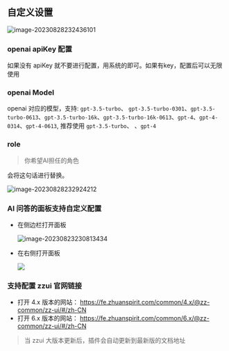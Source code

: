 ## 自定义设置

![image-20230828232436101](https://qn.huat.xyz/mac/202308282324182.png)



### openai apiKey 配置

如果没有 apiKey 就不要进行配置，用系统的即可。如果有key，配置后可以无限使用



### openai Model

openai 对应的模型，支持: `gpt-3.5-turbo`、 `gpt-3.5-turbo-0301`、`gpt-3.5-turbo-0613`、`gpt-3.5-turbo-16k`、`gpt-3.5-turbo-16k-0613`、`gpt-4`、`gpt-4-0314`、`gpt-4-0613`,  推荐使用 `gpt-3.5-turbo`、 、`gpt-4`



### role 

>  你希望AI担任的角色

会将这句话进行替换。

![image-20230828232924212](https://qn.huat.xyz/mac/202308282329250.png)



### AI 问答的面板支持自定义配置

- 在侧边栏打开面板

  ![image-20230823230813434](https://qn.huat.xyz/mac/202308232308471.png)

  

- 在右侧打开面板

  ![](https://qn.huat.xyz/mac/202308232307364.png)





### 支持配置 zzui 官网链接

- 打开 4.x 版本的网站： https://fe.zhuanspirit.com/common/4.x/@zz-common/zz-ui/#/zh-CN
- 打开 6.x 版本的网站： https://fe.zhuanspirit.com/common/6.x/@zz-common/zz-ui/#/zh-CN

> 当 zzui 大版本更新后，插件会自动更新到最新版的文档地址
